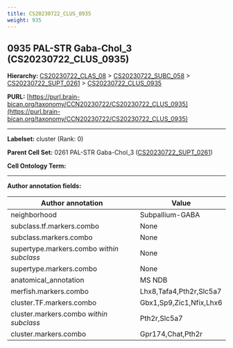 ```yaml
---
title: CS20230722_CLUS_0935
weight: 935
---
```

## 0935 PAL-STR Gaba-Chol_3 (CS20230722_CLUS_0935)
<b>Hierarchy: </b>
[CS20230722_CLAS_08](../CS20230722_CLAS_08) >
[CS20230722_SUBC_058](../CS20230722_SUBC_058) >
[CS20230722_SUPT_0261](../CS20230722_SUPT_0261) >
[CS20230722_CLUS_0935](../CS20230722_CLUS_0935)

**PURL:** [https://purl.brain-bican.org/taxonomy/CCN20230722/CS20230722_CLUS_0935](https://purl.brain-bican.org/taxonomy/CCN20230722/CS20230722_CLUS_0935)

---


**Labelset:** cluster (Rank: 0)

**Parent Cell Set:** 0261 PAL-STR Gaba-Chol_3 ([CS20230722_SUPT_0261](../CS20230722_SUPT_0261))



**Cell Ontology Term:** 

[MARKER GENES.]: #


---

[TRANSFERRED ANNOTATIONS.]: #


[AUTHOR ANNOTATION FIELDS.]: #


**Author annotation fields:**

| Author annotation | Value |
|-------------------|-------|
|neighborhood|Subpallium-GABA|
|subclass.tf.markers.combo|None|
|subclass.markers.combo|None|
|supertype.markers.combo _within subclass_|None|
|supertype.markers.combo|None|
|anatomical_annotation|MS NDB|
|merfish.markers.combo|Lhx8,Tafa4,Pth2r,Slc5a7|
|cluster.TF.markers.combo|Gbx1,Sp9,Zic1,Nfix,Lhx6|
|cluster.markers.combo _within subclass_|Pth2r,Slc5a7|
|cluster.markers.combo|Gpr174,Chat,Pth2r|
